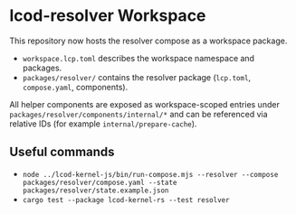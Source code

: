 # lcod-resolver Workspace

This repository now hosts the resolver compose as a workspace package.

- `workspace.lcp.toml` describes the workspace namespace and packages.
- `packages/resolver/` contains the resolver package (`lcp.toml`, `compose.yaml`, components).

All helper components are exposed as workspace-scoped entries under `packages/resolver/components/internal/*` and can be referenced via relative IDs (for example `internal/prepare-cache`).

## Useful commands

- `node ../lcod-kernel-js/bin/run-compose.mjs --resolver --compose packages/resolver/compose.yaml --state packages/resolver/state.example.json`
- `cargo test --package lcod-kernel-rs --test resolver`
